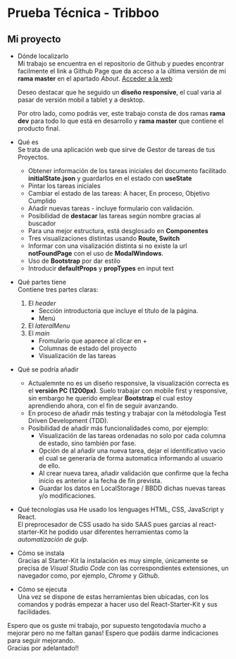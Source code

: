 # Prueba Técnica - Tribboo

## Mi proyecto

- Dónde localizarlo  
   Mi trabajo se encuentra en el repositorio de Github y puedes encontrar facilmente el link a Github Page que da acceso a la última versión de mi **rama master** en el apartado _About_. [Acceder a la web](https://github.com/JuditAldeguer/Tribboo.git)

  Deseo destacar que he seguido un **diseño responsive**, el cual varia al pasar de versión mobil a tablet y a desktop.

  Por otro lado, como podrás ver, este trabajo consta de dos ramas **rama dev** para todo lo que está en desarrollo y **rama master** que contiene el producto final.

- Qué es  
  Se trata de una aplicación web que sirve de Gestor de tareas de tus Proyectos.

  - Obtener información de los tareas iniciales del documento facilitado **initialState.json** y guardarlos en el estado con **useState**
  - Pintar los tareas iniciales
  - Cambiar el estado de las tareas: A hacer, En proceso, Objetivo Cumplido
  - Añadir nuevas tareas - incluye formulario con validación.
  - Posibilidad de **destacar** las tareas según nombre gracias al buscador
  - Para una mejor estructura, está desglosado en **Componentes**
  - Tres visualizaciones distintas usando **Route, Switch**
  - Informar con una visalización distinta si no existe la url **notFoundPage** con el uso de **ModalWindows**.
  - Uso de **Bootstrap** por dar estilo 
  - Introducir **defaultProps** y **propTypes** en input text


- Qué partes tiene  
  Contiene tres partes claras:

  1. El _header_
     - Sección introductoria que incluye el título de la página.
     - Menú
  2. El _lateralMenu_
  3. El _main_
     - Fromulario que aparece al clicar en +
     - Columnas de estado del proyecto
     - Visualización de las tareas

- Qué se podría añadir  
  - Actualemnte no es un diseño responsive, la visualización correcta es el **versión PC (1200px)**. Suelo trabajar con mobile first y responsive, sin embargo he querido emplear **Bootstrap** el cual estoy aprendiendo ahora, con el fin de seguir avanzando.
  - En proceso de añadir más testing y trabajar con la métodologia Test Driven Development (TDD).
  - Posibilidad de añadir más funcionalidades como, por ejemplo:
      - Visualización de las tareas ordenadas no solo por cada columna de estado, sino también por fase.
      - Opción de al añadir una nueva tarea, dejar el identificativo vacio el cual se generaría de forma automatica informando al usuario de ello.
      - Al crear nueva tarea, añadir validación que confirme que la fecha inicio es anterior a la fecha de fin prevista.
      - Guardar los datos en LocalStorage / BBDD dichas nuevas tareas y/o modificaciones. 


- Qué tecnologías usa
  He usado los lenguages HTML, CSS, JavaScript y React.  
  El preprocesador de CSS usado ha sido SAAS pues garcias al react-starter-Kit he podido usar diferentes herramientas como la _automatización de gulp_.

- Cómo se instala  
  Gracias al Starter-Kit la instalación es muy simple, únicamente se precisa de _Visual Studio Code_ con las correspondientes extensiones, un navegador como, por ejemplo, _Chrome_ y _Github_.

- Cómo se ejecuta  
  Una vez se dispone de estas herramientas bien ubicadas, con los comandos <npm install> y <npm start> podrás empezar a hacer uso del React-Starter-Kit y sus facilidades.

Espero que os guste mi trabajo, por supuesto tengotodavía mucho a mejorar pero no me faltan ganas! Espero que podáis darme indicaciones para seguir mejorando.  
Gracias por adelantado!!